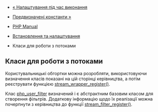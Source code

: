 - [« Налаштування під час виконання](stream.configuration.md)
- [Предвизначені константи »](stream.constants.md)

- [PHP Manual](index.md)
- [Встановлення та налаштування](stream.setup.md)
- Класи для роботи з потоками

## Класи для роботи з потоками

Користувальницькі обгортки можна розробляти, використовуючи визначення
класів показані на цій сторінці керівництва, а потім реєструвати
функцією
[stream_wrapper_register()](function.stream-wrapper-register.md).

Клас [php_user_filter](class.php-user-filter.md) визначений і
є абстрактним базовим класом для створення
фільтрів. Додаткову інформацію щодо їх реалізації можна
почерпнути з керівництва до функції
[stream_filter_register()](function.stream-filter-register.md).
